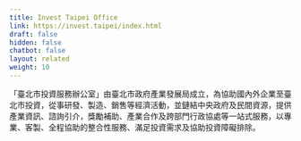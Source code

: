 ```yaml
---
title: Invest Taipei Office
link: https://invest.taipei/index.html
draft: false
hidden: false
chatbot: false
layout: related
weight: 10
---
```

「臺北市投資服務辦公室」由臺北市政府產業發展局成立，為協助國內外企業至臺北市投資，從事研發、製造、銷售等經濟活動，並鏈結中央政府及民間資源，提供產業資訊、諮詢引介，獎勵補助、產業合作及跨部門行政協處等一站式服務，以專業、客製、全程協助的整合性服務、滿足投資需求及協助投資障礙排除。